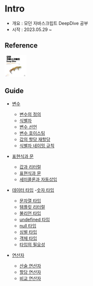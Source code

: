 # Intro

- 개요 : 모던 자바스크립트 DeepDive 공부
- 시작 : 2023.05.29 ~

## Reference

<img src="../../assets/js_book.png" width="70" height="70" alt="deepdive 책">

## Guide

- [변수](https://github.com/ohtaekwon/Frontend-101/tree/main/JavaScript/DeepDive/04.%EB%B3%80%EC%88%98)

  - [변수의 정의](https://github.com/ohtaekwon/Frontend-101/blob/main/JavaScript/DeepDive/04.%EB%B3%80%EC%88%98/4.1_%EB%B3%80%EC%88%98%EB%9E%80%20%EB%AC%B4%EC%97%87%EC%9D%B8%EA%B0%80.md)
  - [식별자](https://github.com/ohtaekwon/Frontend-101/blob/main/JavaScript/DeepDive/04.%EB%B3%80%EC%88%98/4.2_%EC%8B%9D%EB%B3%84%EC%9E%90.md)
  - [변수 선언](https://github.com/ohtaekwon/Frontend-101/blob/main/JavaScript/DeepDive/04.%EB%B3%80%EC%88%98/4.3_%EB%B3%80%EC%88%98%20%EC%84%A0%EC%96%B8.md)
  - [변수 호이스팅](https://github.com/ohtaekwon/Frontend-101/blob/main/JavaScript/DeepDive/04.%EB%B3%80%EC%88%98/4.4_%EB%B3%80%EC%88%98%20%EC%84%A0%EC%96%B8%EC%9D%98%20%EC%8B%A4%ED%96%89%20%EC%8B%9C%EC%A0%90%EA%B3%BC%EB%B3%80%EC%88%98%20%ED%98%B8%EC%9D%B4%EC%8A%A4%ED%8C%85.md)
  - [값의 할당 재할당](https://github.com/ohtaekwon/Frontend-101/blob/main/JavaScript/DeepDive/04.%EB%B3%80%EC%88%98/4.5_%EA%B0%92%EC%9D%98%20%ED%95%A0%EB%8B%B9%EA%B3%BC%20%EC%9E%AC%ED%95%A0%EB%8B%B9.md)
  - [식별자 네이밍 규칙](https://github.com/ohtaekwon/Frontend-101/blob/main/JavaScript/DeepDive/04.%EB%B3%80%EC%88%98/4.6_%EC%8B%9D%EB%B3%84%EC%9E%90%20%EB%84%A4%EC%9D%B4%EB%B0%8D%20%EA%B7%9C%EC%B9%99.md)

- [표현식과 문](https://github.com/ohtaekwon/Frontend-101/tree/main/JavaScript/DeepDive/05.%ED%91%9C%ED%98%84%EC%8B%9D%EA%B3%BC%20%EB%AC%B8)
  - [값과 리터럴](https://github.com/ohtaekwon/Frontend-101/blob/main/JavaScript/DeepDive/05.%ED%91%9C%ED%98%84%EC%8B%9D%EA%B3%BC%20%EB%AC%B8/5.1_%EA%B0%92%EA%B3%BC%20%EB%A6%AC%ED%84%B0%EB%9F%B4.md)
  - [표현식과 문](https://github.com/ohtaekwon/Frontend-101/blob/main/JavaScript/DeepDive/05.%ED%91%9C%ED%98%84%EC%8B%9D%EA%B3%BC%20%EB%AC%B8/5.3_%ED%91%9C%ED%98%84%EC%8B%9D%EA%B3%BC%20%EB%AC%B8.md)
  - [세미콜론과 자동삽입](https://github.com/ohtaekwon/Frontend-101/blob/main/JavaScript/DeepDive/05.%ED%91%9C%ED%98%84%EC%8B%9D%EA%B3%BC%20%EB%AC%B8/5.5_%EC%84%B8%EB%AF%B8%EC%BD%9C%EB%A1%A0%EA%B3%BC%20%EC%9E%90%EB%8F%99%EC%82%BD%EC%9E%85%EA%B8%B0%EB%8A%A5.md)
- [데이터 타입](https://github.com/ohtaekwon/Frontend-101/tree/main/JavaScript/DeepDive/06.%EB%8D%B0%EC%9D%B4%ED%84%B0%20%ED%83%80%EC%9E%85) -[숫자 타입](<https://github.com/ohtaekwon/Frontend-101/blob/main/JavaScript/DeepDive/06.%EB%8D%B0%EC%9D%B4%ED%84%B0%20%ED%83%80%EC%9E%85/6.1_%EB%8D%B0%EC%9D%B4%ED%84%B0%20%ED%83%80%EC%9E%85(%EC%88%AB%EC%9E%90%2C%20%EB%AC%B8%EC%9E%90%EC%97%B4%2C%20%EB%B6%88%EB%A6%AC%EC%96%B8).md#61-%EC%88%AB%EC%9E%90-%ED%83%80%EC%9E%85>)

  - [문자열 타입](<https://github.com/ohtaekwon/Frontend-101/blob/main/JavaScript/DeepDive/06.%EB%8D%B0%EC%9D%B4%ED%84%B0%20%ED%83%80%EC%9E%85/6.1_%EB%8D%B0%EC%9D%B4%ED%84%B0%20%ED%83%80%EC%9E%85(%EC%88%AB%EC%9E%90%2C%20%EB%AC%B8%EC%9E%90%EC%97%B4%2C%20%EB%B6%88%EB%A6%AC%EC%96%B8).md#61-%EC%88%AB%EC%9E%90-%ED%83%80%EC%9E%85>)
  - [템플릿 리터럴](<https://github.com/ohtaekwon/Frontend-101/blob/main/JavaScript/DeepDive/06.%EB%8D%B0%EC%9D%B4%ED%84%B0%20%ED%83%80%EC%9E%85/6.1_%EB%8D%B0%EC%9D%B4%ED%84%B0%20%ED%83%80%EC%9E%85(%EC%88%AB%EC%9E%90%2C%20%EB%AC%B8%EC%9E%90%EC%97%B4%2C%20%EB%B6%88%EB%A6%AC%EC%96%B8).md#61-%EC%88%AB%EC%9E%90-%ED%83%80%EC%9E%85>)
  - [불리언 타입](<https://github.com/ohtaekwon/Frontend-101/blob/main/JavaScript/DeepDive/06.%EB%8D%B0%EC%9D%B4%ED%84%B0%20%ED%83%80%EC%9E%85/6.1_%EB%8D%B0%EC%9D%B4%ED%84%B0%20%ED%83%80%EC%9E%85(%EC%88%AB%EC%9E%90%2C%20%EB%AC%B8%EC%9E%90%EC%97%B4%2C%20%EB%B6%88%EB%A6%AC%EC%96%B8).md#61-%EC%88%AB%EC%9E%90-%ED%83%80%EC%9E%85>)
  - [undefined 타입](<https://github.com/ohtaekwon/Frontend-101/blob/main/JavaScript/DeepDive/06.%EB%8D%B0%EC%9D%B4%ED%84%B0%20%ED%83%80%EC%9E%85/6.1_%EB%8D%B0%EC%9D%B4%ED%84%B0%20%ED%83%80%EC%9E%85(%EC%88%AB%EC%9E%90%2C%20%EB%AC%B8%EC%9E%90%EC%97%B4%2C%20%EB%B6%88%EB%A6%AC%EC%96%B8).md#61-%EC%88%AB%EC%9E%90-%ED%83%80%EC%9E%85>)
  - [null 타입](<https://github.com/ohtaekwon/Frontend-101/blob/main/JavaScript/DeepDive/06.%EB%8D%B0%EC%9D%B4%ED%84%B0%20%ED%83%80%EC%9E%85/6.1_%EB%8D%B0%EC%9D%B4%ED%84%B0%20%ED%83%80%EC%9E%85(%EC%88%AB%EC%9E%90%2C%20%EB%AC%B8%EC%9E%90%EC%97%B4%2C%20%EB%B6%88%EB%A6%AC%EC%96%B8).md#61-%EC%88%AB%EC%9E%90-%ED%83%80%EC%9E%85>)
  - [심벌 타입](<https://github.com/ohtaekwon/Frontend-101/blob/main/JavaScript/DeepDive/06.%EB%8D%B0%EC%9D%B4%ED%84%B0%20%ED%83%80%EC%9E%85/6.1_%EB%8D%B0%EC%9D%B4%ED%84%B0%20%ED%83%80%EC%9E%85(%EC%88%AB%EC%9E%90%2C%20%EB%AC%B8%EC%9E%90%EC%97%B4%2C%20%EB%B6%88%EB%A6%AC%EC%96%B8).md#61-%EC%88%AB%EC%9E%90-%ED%83%80%EC%9E%85>)
  - [객체 타입](<https://github.com/ohtaekwon/Frontend-101/blob/main/JavaScript/DeepDive/06.%EB%8D%B0%EC%9D%B4%ED%84%B0%20%ED%83%80%EC%9E%85/6.1_%EB%8D%B0%EC%9D%B4%ED%84%B0%20%ED%83%80%EC%9E%85(%EC%88%AB%EC%9E%90%2C%20%EB%AC%B8%EC%9E%90%EC%97%B4%2C%20%EB%B6%88%EB%A6%AC%EC%96%B8).md#61-%EC%88%AB%EC%9E%90-%ED%83%80%EC%9E%85>)
  - [타입의 필요성](<https://github.com/ohtaekwon/Frontend-101/blob/main/JavaScript/DeepDive/06.%EB%8D%B0%EC%9D%B4%ED%84%B0%20%ED%83%80%EC%9E%85/6.1_%EB%8D%B0%EC%9D%B4%ED%84%B0%20%ED%83%80%EC%9E%85(%EC%88%AB%EC%9E%90%2C%20%EB%AC%B8%EC%9E%90%EC%97%B4%2C%20%EB%B6%88%EB%A6%AC%EC%96%B8).md#61-%EC%88%AB%EC%9E%90-%ED%83%80%EC%9E%85>)

- [연산자](https://github.com/ohtaekwon/Frontend-101/tree/main/JavaScript/DeepDive/07.%EC%97%B0%EC%82%B0%EC%9E%90)
  - [산술 연산자](https://github.com/ohtaekwon/Frontend-101/tree/main/JavaScript/DeepDive/07.%EC%97%B0%EC%82%B0%EC%9E%90)
  - [할당 연산자](<07.%EC%97%B0%EC%82%B0%EC%9E%90/07.1_%EC%97%B0%EC%82%B0%EC%9E%90(%EC%82%B0%EC%88%A0%2C%20%ED%95%A0%EB%8B%B9%2C%EB%B9%84%EA%B5%90).md#72-할당-연산자>)
  - [비교 연산자](<07.%EC%97%B0%EC%82%B0%EC%9E%90/07.1_%EC%97%B0%EC%82%B0%EC%9E%90(%EC%82%B0%EC%88%A0%2C%20%ED%95%A0%EB%8B%B9%2C%EB%B9%84%EA%B5%90).md#73-비교-연산자>)
